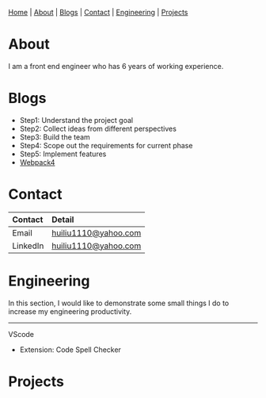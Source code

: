 [Home](./index.html) | [About](./about.html) | [Blogs](./blogs.html) | [Contact](./contact.html) | [Engineering](./engineering.html) | [Projects](/projects.html)

# About

I am a front end engineer who has 6 years of working experience.

# Blogs

*   Step1: Understand the project goal
*   Step2: Collect ideas from different perspectives
*   Step3: Build the team
*   Step4: Scope out the requirements for current phase
*   Step5: Implement features
*   [Webpack4](./webpack4.html)


# Contact

| Contact      | Detail               |
|:-------------|:---------------------|
| Email        | huiliu1110@yahoo.com |
| LinkedIn     | huiliu1110@yahoo.com |


# Engineering

In this section, I would like to demonstrate some small things I do to increase my engineering productivity.

* * *

VScode
- Extension: Code Spell Checker

# Projects

